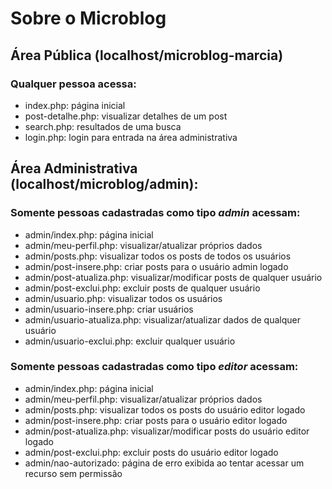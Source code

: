 ﻿# Sobre o Microblog

## Área Pública (localhost/microblog-marcia)
### Qualquer pessoa acessa:

- index.php: página inicial
- post-detalhe.php: visualizar detalhes de um post
- search.php: resultados de uma busca
- login.php: login para entrada na área administrativa


## Área Administrativa (localhost/microblog/admin): 
### Somente pessoas cadastradas como tipo *admin* acessam:

- admin/index.php: página inicial
- admin/meu-perfil.php: visualizar/atualizar próprios dados
- admin/posts.php: visualizar todos os posts de todos os usuários
- admin/post-insere.php: criar posts para o usuário admin logado
- admin/post-atualiza.php: visualizar/modificar posts de qualquer usuário
- admin/post-exclui.php: excluir posts de qualquer usuário
- admin/usuario.php: visualizar todos os usuários
- admin/usuario-insere.php: criar usuários
- admin/usuario-atualiza.php: visualizar/atualizar dados de qualquer usuário
- admin/usuario-exclui.php: excluir qualquer usuário

### Somente pessoas cadastradas como tipo *editor* acessam:

- admin/index.php: página inicial
- admin/meu-perfil.php: visualizar/atualizar próprios dados
- admin/posts.php: visualizar todos os posts do usuário editor logado
- admin/post-insere.php: criar posts para o usuário editor logado  
- admin/post-atualiza.php: visualizar/modificar posts do usuário editor logado
- admin/post-exclui.php: excluir posts do usuário editor logado
- admin/nao-autorizado: página de erro exibida ao tentar acessar um recurso sem permissão



